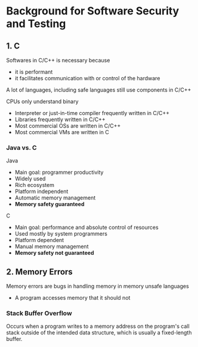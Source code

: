 # Background for Software Security and Testing 

## 1. C
Softwares in C/C++ is necessary because
- it is performant
- it facilitates communication with or control of the hardware

A lot of languages, including safe languages still use components in C/C++

CPUs only understand binary
- Interpreter or just-in-time compiler frequently written in C/C++
- Libraries frequently written in C/C++
- Most commercial OSs are written in C/C++
- Most commercial VMs are written in C

### Java vs. C
Java
- Main goal: programmer productivity
- Widely used
- Rich ecosystem
- Platform independent
- Automatic memory management
- **Memory safety guaranteed**

C
- Main goal: performance and absolute control of resources
- Used mostly by system programmers
- Platform dependent
- Manual memory management
- **Memory safety not guaranteed**


## 2. Memory Errors
Memory errors are bugs in handling memory in memory unsafe languages
- A program accesses memory that it should not

### Stack Buffer Overflow
Occurs when a program writes to a memory address on the program's call stack outside of the intended data structure, which is usually a fixed-length buffer.